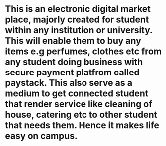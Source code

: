 # This is an electronic digital market place, majorly created for student within any institution or university. This will enable them to buy any items e.g perfumes, clothes etc from any student doing business with secure payment platfrom called paystack. This also serve as a medium to get connected student that render service like cleaning of house, catering etc to other student that needs them. Hence it makes life easy on campus.
